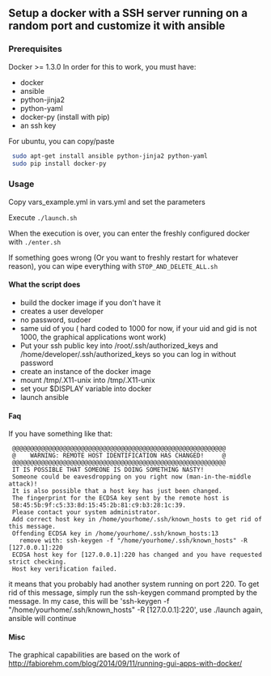 ## Setup a docker with a SSH server running on a random port and customize it with ansible

### Prerequisites
Docker >= 1.3.0
In order for this to work, you must have:
* docker
* ansible
* python-jinja2
* python-yaml
* docker-py (install with pip)
* an ssh key

For ubuntu, you can copy/paste
```bash
 sudo apt-get install ansible python-jinja2 python-yaml
 sudo pip install docker-py
```

### Usage
Copy vars_example.yml in vars.yml and set the parameters

Execute `./launch.sh`

When the execution is over, you can enter the freshly configured docker with `./enter.sh`

If something goes wrong (Or you want to freshly restart for whatever reason), you can wipe everything with `STOP_AND_DELETE_ALL.sh`

#### What the script does

* build the docker image if you don't have it
 * creates a user developer
  * no password, sudoer
  * same uid of you ( hard coded to 1000 for now, if your uid and gid is not 1000, the graphical applications wont work)
 * Put your ssh public key into /root/.ssh/authorized_keys and /home/developer/.ssh/authorized_keys so you can log in without password
* create an instance of the docker image
 * mount /tmp/.X11-unix into /tmp/.X11-unix
 * set your $DISPLAY variable into docker
* launch ansible

#### Faq
If you have something like that:
```
 @@@@@@@@@@@@@@@@@@@@@@@@@@@@@@@@@@@@@@@@@@@@@@@@@@@@@@@@@@@
 @    WARNING: REMOTE HOST IDENTIFICATION HAS CHANGED!     @
 @@@@@@@@@@@@@@@@@@@@@@@@@@@@@@@@@@@@@@@@@@@@@@@@@@@@@@@@@@@
 IT IS POSSIBLE THAT SOMEONE IS DOING SOMETHING NASTY!
 Someone could be eavesdropping on you right now (man-in-the-middle attack)!
 It is also possible that a host key has just been changed.
 The fingerprint for the ECDSA key sent by the remote host is
 58:45:5b:9f:c5:33:8d:15:45:2b:81:c9:b3:28:1c:39.
 Please contact your system administrator.
 Add correct host key in /home/yourhome/.ssh/known_hosts to get rid of this message.
 Offending ECDSA key in /home/yourhome/.ssh/known_hosts:13
   remove with: ssh-keygen -f "/home/yourhome/.ssh/known_hosts" -R [127.0.0.1]:220
 ECDSA host key for [127.0.0.1]:220 has changed and you have requested strict checking.
 Host key verification failed.
```

it means that you probably had another system running on port 220.
To get rid of this message, simply run the ssh-keygen command prompted by the message. In my case, this will be 'ssh-keygen -f "/home/yourhome/.ssh/known_hosts" -R [127.0.0.1]:220', use ./launch again, ansible will continue


#### Misc

The graphical capabilities are based on the work of http://fabiorehm.com/blog/2014/09/11/running-gui-apps-with-docker/
